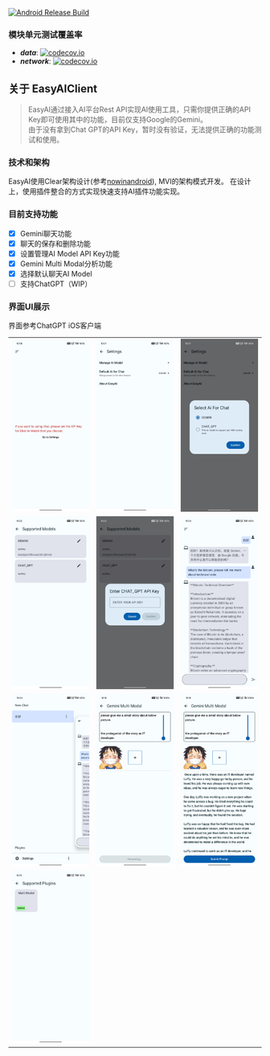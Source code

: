 [![Android Release Build](https://github.com/BreakZero/EasyAIClient/actions/workflows/android-build-release.yml/badge.svg)](https://github.com/BreakZero/EasyAIClient/actions/workflows/android-build-release.yml)

### 模块单元测试覆盖率
- **_data_**: [![codecov.io](https://codecov.io/github/BreakZero/EasyAIClient/graph/badge.svg?flag=data)](https://codecov.io/github/BreakZero/EasyAIClient/graph/badge.svg?flag=data)
- **_network_**: [![codecov.io](https://codecov.io/github/BreakZero/EasyAIClient/graph/badge.svg?flag=network)](https://codecov.io/github/BreakZero/EasyAIClient/graph/badge.svg?flag=network)


## 关于 EasyAIClient

> EasyAI通过接入AI平台Rest API实现AI使用工具，只需你提供正确的API Key即可使用其中的功能，目前仅支持Google的Gemini。<br/>
> 由于没有拿到Chat GPT的API Key，暂时没有验证，无法提供正确的功能测试和使用。

### 技术和架构
EasyAI使用Clear架构设计(参考[nowinandroid](https://github.com/android/nowinandroid)), MVI的架构模式开发。
在设计上，使用插件整合的方式实现快速支持AI插件功能实现。

### 目前支持功能

- [x] Gemini聊天功能
- [x] 聊天的保存和删除功能 
- [x] 设置管理AI Model API Key功能
- [x] Gemini Multi Modal分析功能
- [x] 选择默认聊天AI Model
- [ ] 支持ChatGPT（WIP）

### 界面UI展示
界面参考ChatGPT iOS客户端

|                                                                             |                                                                             |                                                                             |
|-----------------------------------------------------------------------------|-----------------------------------------------------------------------------|-----------------------------------------------------------------------------|
| ![Screenshot_20240426_100053.png](screens%2FScreenshot_20240426_100053.png) | ![Screenshot_20240426_100131.png](screens%2FScreenshot_20240426_100131.png) | ![Screenshot_20240426_100150.png](screens%2FScreenshot_20240426_100150.png) |
| ![Screenshot_20240426_100234.png](screens%2FScreenshot_20240426_100234.png) | ![Screenshot_20240426_100248.png](screens%2FScreenshot_20240426_100248.png) | ![Screenshot_20240426_100431.png](screens%2FScreenshot_20240426_100431.png) |
| ![Screenshot_20240426_100443.png](screens%2FScreenshot_20240426_100443.png) | ![Screenshot_20240426_101035.png](screens%2FScreenshot_20240426_101035.png) | ![Screenshot_20240426_101049.png](screens%2FScreenshot_20240426_101049.png) |
| ![Screenshot_20240426_161356.png](screens%2FScreenshot_20240426_161356.png) |                                                                             |                                                                             |